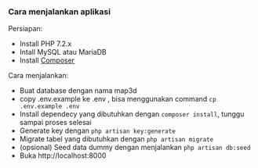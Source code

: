 ### Cara menjalankan aplikasi

Persiapan:
- Install PHP 7.2.x
- Intall MySQL atau MariaDB
- Install [Composer](https://getcomposer.org/doc/00-intro.md#installation-windows)

Cara menjalankan:
- Buat database dengan nama map3d
- copy .env.example ke .env , bisa menggunakan command `cp .env.example .env`
- Install dependecy yang dibutuhkan dengan `composer install`, tunggu sampai proses selesai
- Generate key dengan `php artisan key:generate`
- Migrate tabel yang dibutuhkan dengan `php artisan migrate`
- (opsional) Seed data dummy dengan menjalankan `php artisan db:seed`
- Buka http://localhost:8000
